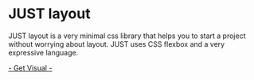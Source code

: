 # JUST layout


JUST layout is a very minimal css library that helps you to start a project without worrying about layout. JUST uses CSS flexbox and a very expressive language.

<a href="">- Get Visual -</a>
